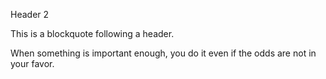 Header 2

This is a blockquote following a header.

When something is important enough, you do it even if the odds are not in your favor.
